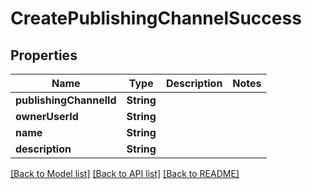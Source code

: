 # CreatePublishingChannelSuccess

## Properties
Name | Type | Description | Notes
------------ | ------------- | ------------- | -------------
**publishingChannelId** | **String** |  | 
**ownerUserId** | **String** |  | 
**name** | **String** |  | 
**description** | **String** |  | 

[[Back to Model list]](../README.md#documentation-for-models) [[Back to API list]](../README.md#documentation-for-api-endpoints) [[Back to README]](../README.md)


